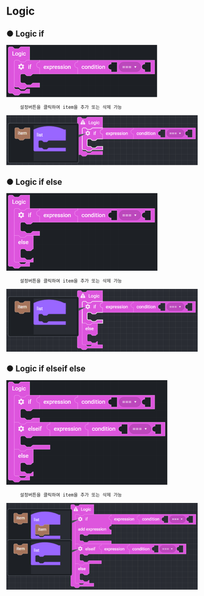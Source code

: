 # Logic

## ● Logic if

![](../../.gitbook/assets/image%20%28171%29.png)

         설정버튼을 클릭하여 item을 추가 또는 삭제 가능

![](../../.gitbook/assets/image%20%28114%29.png)

## ● Logic if else

![](../../.gitbook/assets/image%20%28119%29.png)

         설정버튼을 클릭하여 item을 추가 또는 삭제 가능

![](../../.gitbook/assets/image%20%28120%29.png)

## ● Logic if elseif else

![](../../.gitbook/assets/image%20%28196%29.png)

         설정버튼을 클릭하여 item을 추가 또는 삭제 가능

![](../../.gitbook/assets/image%20%28201%29.png)

